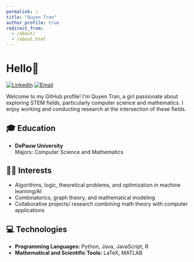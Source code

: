 ```yaml
---
permalink: /
title: "Quyen Tran"
author_profile: true
redirect_from: 
  - /about/
  - /about.html
---
```


# Hello👋 
[![LinkedIn](https://img.shields.io/badge/LinkedIn-0077B5?style=flat-square&logo=linkedin&logoColor=white)](https://www.linkedin.com/in/quyen-tran-0bb791255/)
[![Email](https://img.shields.io/badge/Email-D14836?style=flat-square&logo=gmail&logoColor=white)](mailto:quyen.tran05121l@gmail.com)

Welcome to my GitHub profile! I'm Quyen Tran, a girl passionate about exploring STEM fields, particularly computer science and mathematics. I enjoy working and conducting research at the intersection of these fields. 

## 🎓 Education
- **DePauw University**  
  Majors: Computer Science and Mathematics 

## 🧑‍💻 Interests
- Algorithms, logic, theoretical problems, and optimization in machine learning/AI
- Combinatorics, graph theory, and mathematical modeling
- Collaborative projects/ research combining math theory with computer applications

## 💻 Technologies
- **Programming Languages:** Python, Java, JavaScript, R
- **Mathematical and Scientific Tools:** LaTeX, MATLAB
